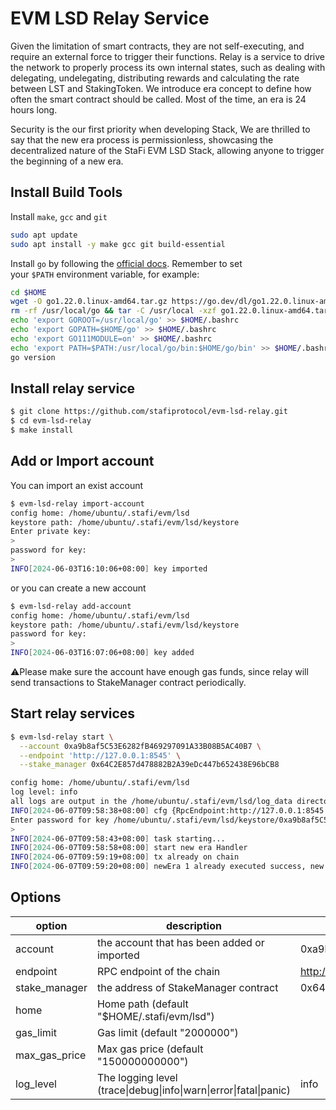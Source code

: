 # EVM LSD Relay Service

Given the limitation of smart contracts, they are not self-executing, and require an external force to trigger their functions. Relay is a service to drive the network to properly process its own internal states, such as dealing with delegating, undelegating, distributing rewards and calculating the rate between LST and StakingToken. We introduce era concept to define how often the smart contract should be called. Most of the time, an era is 24 hours long.

Security is the our first priority when developing Stack, We are thrilled to say that the new era process is permissionless, showcasing the decentralized nature of the StaFi EVM LSD Stack, allowing anyone to trigger the beginning of a new era.

## Install Build Tools

Install `make`, `gcc` and `git`

```bash
sudo apt update
sudo apt install -y make gcc git build-essential
```

Install `go` by following the [official docs](https://golang.org/doc/install). Remember to set your `$PATH` environment variable, for example:

```bash
cd $HOME
wget -O go1.22.0.linux-amd64.tar.gz https://go.dev/dl/go1.22.0.linux-amd64.tar.gz
rm -rf /usr/local/go && tar -C /usr/local -xzf go1.22.0.linux-amd64.tar.gz && rm go1.22.0.linux-amd64.tar.gz
echo 'export GOROOT=/usr/local/go' >> $HOME/.bashrc
echo 'export GOPATH=$HOME/go' >> $HOME/.bashrc
echo 'export GO111MODULE=on' >> $HOME/.bashrc
echo 'export PATH=$PATH:/usr/local/go/bin:$HOME/go/bin' >> $HOME/.bashrc && . $HOME/.bashrc
go version
```

## Install relay service

```bash
$ git clone https://github.com/stafiprotocol/evm-lsd-relay.git
$ cd evm-lsd-relay
$ make install
```

## Add or Import account

You can import an exist account

```bash
$ evm-lsd-relay import-account 
config home: /home/ubuntu/.stafi/evm/lsd
keystore path: /home/ubuntu/.stafi/evm/lsd/keystore
Enter private key:
> 
password for key:
> 
INFO[2024-06-03T16:10:06+08:00] key imported                                  address=0xa9b8af5C53E6282fB469297091A33B08B5AC40B7 file=/home/ubuntu/.stafi/evm/lsd/keystore/0xa9b8af5C53E6282fB469297091A33B08B5AC40B7.key
```

or you can create a new account

```bash
$ evm-lsd-relay add-account 
config home: /home/ubuntu/.stafi/evm/lsd
keystore path: /home/ubuntu/.stafi/evm/lsd/keystore
password for key:
> 
INFO[2024-06-03T16:07:06+08:00] key added                                     address=0x04677765e9d5C1cc5Ad40e9AD8b56c441DdeF04C file=/home/ubuntu/.stafi/evm/lsd/keystore/0x04677765e9d5C1cc5Ad40e9AD8b56c441DdeF04C.key
```

⚠️Please make sure the account have enough gas funds, since relay will send transactions to StakeManager contract periodically.

## Start relay services

```bash
$ evm-lsd-relay start \
  --account 0xa9b8af5C53E6282fB469297091A33B08B5AC40B7 \
  --endpoint 'http://127.0.0.1:8545' \
  --stake_manager 0x64C2E857d478882B2A39eDc447b652438E96bCB8

config home: /home/ubuntu/.stafi/evm/lsd
log level: info
all logs are output in the /home/ubuntu/.stafi/evm/lsd/log_data directory
INFO[2024-06-07T09:58:38+08:00] cfg {RpcEndpoint:http://127.0.0.1:8545 Account:0xa9b8af5C53E6282fB469297091A33B08B5AC40B7 GasLimit:2000000 MaxGasPrice:150000000000 StakeMangerAddress:0x64C2E857d478882B2A39eDc447b652438E96bCB8 FactoryAddress: LogFilePath:/home/ubuntu/.stafi/evm/lsd/log_data KeystorePath:/home/ubuntu/.stafi/evm/lsd/keystore} 
Enter password for key /home/ubuntu/.stafi/evm/lsd/keystore/0xa9b8af5C53E6282fB469297091A33B08B5AC40B7.key:
> 
INFO[2024-06-07T09:58:43+08:00] task starting...                             
INFO[2024-06-07T09:58:58+08:00] start new era Handler                        
INFO[2024-06-07T09:59:19+08:00] tx already on chain                           tx=0xdc328a1e4856e1b2e69783f4be3a0e3dec1cdc17dc6b708f93648cf7a98448d0 tx success=true
INFO[2024-06-07T09:59:20+08:00] newEra 1 already executed success, new rate: 1000000000000000000, old rate: 1000000000000000000, new pool info: {pool: 0x46Dab254e585357bB3F925E2E42bEFA934F95107, era: 1, bond: 0, unbond: 0, active: 0} , old pool info: {pool: 0x46Dab254e585357bB3F925E2E42bEFA934F95107, era: 0, bond: 0, unbond: 0, active: 0}
```

## Options

| option | description | example value |
| --- | --- | --- |
| account | the account that has been added or imported | 0xa9b8af5C53E6282fB469297091A33B08B5AC40B7 |
| endpoint | RPC endpoint of the chain | http://127.0.0.1:8545 |
| stake_manager | the address of StakeManager contract | 0x64C2E857d478882B2A39eDc447b652438E96bCB8 |
| home | Home path (default "$HOME/.stafi/evm/lsd") |  |
| gas_limit | Gas limit (default "2000000") |  |
| max_gas_price | Max gas price (default "150000000000") |  |
| log_level | The logging level (trace\|debug\|info\|warn\|error\|fatal\|panic) |  info |
